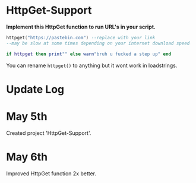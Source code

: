 # HttpGet-Support

**Implement this HttpGet function to run URL's in your script.**

```lua
httpget("https://pastebin.com") --replace with your link
--may be slow at some times depending on your internet download speed

if httpget then print"" else warn"bruh u fucked a step up" end
```

You can rename `httpget()` to anything but it wont work in loadstrings.

# Update Log

# May 5th
Created project 'HttpGet-Support'.

# May 6th
Improved HttpGet function 2x better.
